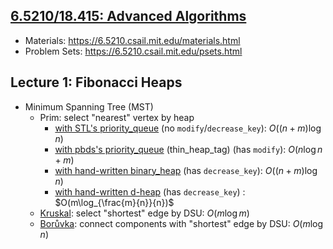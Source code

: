 ## [6.5210/18.415: Advanced Algorithms](https://6.5210.csail.mit.edu/)

- Materials: https://6.5210.csail.mit.edu/materials.html
- Problem Sets: https://6.5210.csail.mit.edu/psets.html

## Lecture 1:  Fibonacci Heaps

- Minimum Spanning Tree (MST)
  - Prim: select "nearest" vertex by heap
    - [with STL's priority_queue](https://github.com/SkqLiao/MIT-6.5210/blob/main/lec1/prim-stl.cpp) (no `modify`/`decrease_key`): $O((n+m)\log{n})$
    - [with pbds's priority_queue](https://github.com/SkqLiao/MIT-6.5210/blob/main/lec1/prim-pbds.cpp) (thin_heap_tag) (has `modify`): $O(n\log{n}+m)$
    - [with hand-written binary_heap](https://github.com/SkqLiao/MIT-6.5210/blob/main/lec1/prim-binary.cpp) (has `decrease_key`): $O((n+m)\log{n})$
    - [with hand-written d-heap](https://github.com/SkqLiao/MIT-6.5210/blob/main/lec1/prim-dheap.cpp) (has `decrease_key`) : $O(m\log_{\frac{m}{n}}{n})$
  - [Kruskal](https://github.com/SkqLiao/MIT-6.5210/blob/main/lec1/kruskal.cpp): select "shortest" edge by DSU: $O(m\log{m})$
  - [Borůvka](https://github.com/SkqLiao/MIT-6.5210/blob/main/lec1/boruvka.cpp): connect components with "shortest" edge by DSU: $O(m\log{n})$
